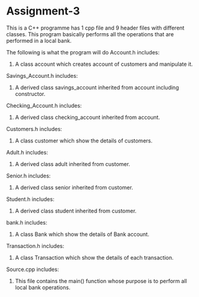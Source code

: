 # Assignment-3
This is a C++ programme has 1 cpp file and 9 header files with different classes. 
This program basically performs all the operations that are performed in a local bank.

The following is what the program will do
Account.h includes:
  1) A class account which creates account of customers and manipulate it.

Savings_Account.h includes:
  1) A derived class savings_account inherited from account including constructor.

Checking_Account.h includes:
  1) A derived class checking_account inherited from account.

Customers.h includes:
  1) A class customer which show the details of customers.

Adult.h includes:
  1) A derived class adult inherited from customer.

Senior.h includes:
  1) A derived class senior inherited from customer.

Student.h includes:
  1) A derived class student inherited from customer.

bank.h includes:
  1) A class Bank which show the details of Bank account.

Transaction.h includes:
  1) A class Transaction which show the details of each transaction.

Source.cpp includes:
  1) This file contains the main() function whose purpose is to perform all local bank operations.
